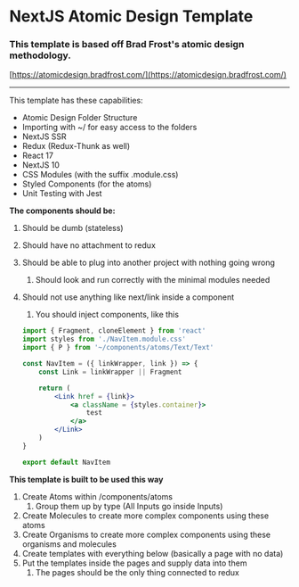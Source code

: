# NextJS Atomic Design Template

### This template is based off Brad Frost's atomic design methodology.

[https://atomicdesign.bradfrost.com/](https://atomicdesign.bradfrost.com/)

---

This template has these capabilities:

- Atomic Design Folder Structure
- Importing with ~/ for easy access to the folders
- NextJS SSR
- Redux (Redux-Thunk as well)
- React 17
- NextJS 10
- CSS Modules (with the suffix .module.css)
- Styled Components (for the atoms)
- Unit Testing with Jest

**The components should be:**

1. Should be dumb (stateless)
2. Should have no attachment to redux
3. Should be able to plug into another project with nothing going wrong 
    1. Should look and run correctly with the minimal modules needed
4. Should not use anything like next/link inside a component
    1. You should inject components, like this

    ```jsx
    import { Fragment, cloneElement } from 'react'
    import styles from './NavItem.module.css'
    import { P } from '~/components/atoms/Text/Text'

    const NavItem = ({ linkWrapper, link }) => {
        const Link = linkWrapper || Fragment

        return (
            <Link href = {link}>
                <a className = {styles.container}>
                    test
                </a>
            </Link>
        )
    }

    export default NavItem
    ```

**This template is built to be used this way**

1. Create Atoms within /components/atoms
    1. Group them up by type (All Inputs go inside Inputs)
2. Create Molecules to create more complex components using these atoms
3. Create Organisms to create more complex components using these organisms and molecules
4. Create templates with everything below (basically a page with no data)
5. Put the templates inside the pages and supply data into them
    1. The pages should be the only thing connected to redux
